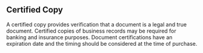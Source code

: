 ## Certified Copy

A certified copy provides verification that a document is a legal and true document. Certified copies of business records may be required for banking and insurance purposes. Document certifications have an expiration date and the timing should be considered at the time of purchase.
